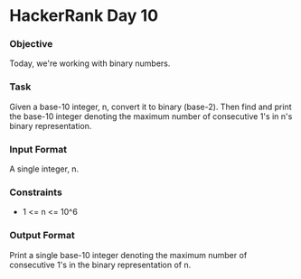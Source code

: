 # HackerRank Day 10

### Objective

Today, we're working with binary numbers.

### Task

Given a base-10 integer, n, convert it to binary (base-2). 
Then find and print the base-10 integer denoting the maximum 
number of consecutive 1's in n's binary representation.

### Input Format

A single integer, n.

### Constraints

- 1 <= n <= 10^6

### Output Format

Print a single base-10 integer denoting the maximum number of consecutive 
1's in the binary representation of n.
